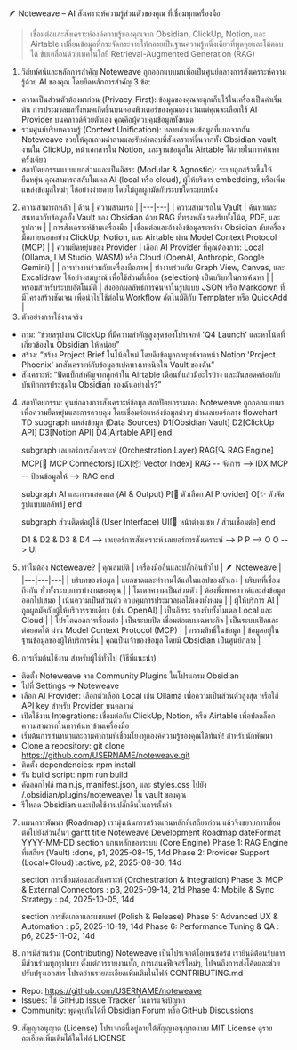 🪶 Noteweave – AI สังเคราะห์ความรู้ส่วนตัวของคุณ ที่เชื่อมทุกเครื่องมือ




> เชื่อมต่อและสังเคราะห์องค์ความรู้ของคุณจาก Obsidian, ClickUp, Notion, และ Airtable เปลี่ยนข้อมูลที่กระจัดกระจายให้กลายเป็นฐานความรู้หนึ่งเดียวที่พูดคุยและโต้ตอบได้ ขับเคลื่อนด้วยเทคโนโลยี Retrieval-Augmented Generation (RAG)
> 
1. วิสัยทัศน์และหลักการสำคัญ
Noteweave ถูกออกแบบมาเพื่อเป็นศูนย์กลางการสังเคราะห์ความรู้ด้วย AI ของคุณ โดยยึดหลักการสำคัญ 3 ข้อ:
 * ความเป็นส่วนตัวต้องมาก่อน (Privacy-First): ข้อมูลของคุณจะถูกเก็บไว้ในเครื่องเป็นค่าเริ่มต้น การประมวลผลทั้งหมดเกิดขึ้นบนคอมพิวเตอร์ของคุณเอง เว้นแต่คุณจะเลือกใช้ AI Provider บนคลาวด์ด้วยตัวเอง คุณคือผู้ควบคุมข้อมูลทั้งหมด
 * รวมศูนย์บริบทความรู้ (Context Unification): ทลายกำแพงข้อมูลที่แยกจากกัน Noteweave ช่วยให้คุณถามคำถามและรับคำตอบที่สังเคราะห์ขึ้นจากทั้ง Obsidian vault, งานใน ClickUp, หน้าเอกสารใน Notion, และฐานข้อมูลใน Airtable ได้ภายในการค้นหาครั้งเดียว
 * สถาปัตยกรรมแบบแยกส่วนและเป็นอิสระ (Modular & Agnostic): ระบบถูกสร้างขึ้นให้ยืดหยุ่น คุณสามารถสลับโมเดล AI (local หรือ cloud), ผู้ให้บริการ embedding, หรือเพิ่มแหล่งข้อมูลใหม่ๆ ได้อย่างง่ายดาย โดยไม่ถูกผูกมัดกับระบบใดระบบหนึ่ง
2. ความสามารถหลัก
| ด้าน | ความสามารถ |
|---|---|
| ความสามารถใน Vault | ค้นหาและสนทนากับข้อมูลทั้ง Vault ของ Obsidian ด้วย RAG ที่ทรงพลัง รองรับทั้งโน้ต, PDF, และรูปภาพ |
| การสังเคราะห์ข้ามเครื่องมือ | เชื่อมต่อและอ้างอิงข้อมูลระหว่าง Obsidian กับเครื่องมือภายนอกอย่าง ClickUp, Notion, และ Airtable ผ่าน Model Context Protocol (MCP) |
| ความยืดหยุ่นของ Provider | เลือก AI Provider ที่คุณต้องการ: Local (Ollama, LM Studio, WASM) หรือ Cloud (OpenAI, Anthropic, Google Gemini) |
| การทำงานร่วมกับเครื่องมือภาพ | ทำงานร่วมกับ Graph View, Canvas, และ Excalidraw ได้อย่างสมบูรณ์ เพื่อใช้ส่วนที่เลือก (selection) เป็นบริบทในการค้นหา |
| พร้อมสำหรับระบบอัตโนมัติ | ส่งออกผลลัพธ์การค้นหาในรูปแบบ JSON หรือ Markdown ที่มีโครงสร้างชัดเจน เพื่อนำไปใช้ต่อใน Workflow อัตโนมัติกับ Templater หรือ QuickAdd |
3. ตัวอย่างการใช้งานจริง
 * ถาม: “ช่วยสรุปงาน ClickUp ที่มีความสำคัญสูงสุดของโปรเจกต์ 'Q4 Launch' และหาโน้ตที่เกี่ยวข้องใน Obsidian ให้หน่อย”
 * สร้าง: “สร้าง Project Brief ในโน้ตใหม่ โดยดึงข้อมูลกลยุทธ์จากหน้า Notion 'Project Phoenix' มาสังเคราะห์กับข้อมูลสเปคทางเทคนิคใน Vault ของฉัน”
 * สังเคราะห์: “ฟีดแบ็กสำคัญจากลูกค้าใน Airtable เดือนที่แล้วมีอะไรบ้าง และมันสอดคล้องกับบันทึกการประชุมใน Obsidian ของฉันอย่างไร?”
4. สถาปัตยกรรม: ศูนย์กลางการสังเคราะห์ข้อมูล
สถาปัตยกรรมของ Noteweave ถูกออกแบบมาเพื่อความยืดหยุ่นและการควบคุม โดยเชื่อมต่อแหล่งข้อมูลต่างๆ ผ่านเลเยอร์กลาง
flowchart TD
    subgraph แหล่งข้อมูล (Data Sources)
        D1[Obsidian Vault]
        D2[ClickUp API]
        D3[Notion API]
        D4[Airtable API]
    end

    subgraph เลเยอร์การสังเคราะห์ (Orchestration Layer)
        RAG[🔍 RAG Engine]
        MCP[🧩 MCP Connectors]
        IDX[📦 Vector Index]
        RAG -- จัดการ --> IDX
        MCP -- ป้อนข้อมูลให้ --> RAG
    end

    subgraph AI และการแสดงผล (AI & Output)
        P[🤖 ตัวเลือก AI Provider]
        O[✨ ตัวจัดรูปแบบผลลัพธ์]
    end

    subgraph ส่วนติดต่อผู้ใช้ (User Interface)
        UI[💬 หน้าต่างแชท / ส่วนเชื่อมต่อ]
    end

    D1 & D2 & D3 & D4 --> เลเยอร์การสังเคราะห์
    เลเยอร์การสังเคราะห์ --> P
    P --> O
    O --> UI

5. ทำไมต้อง Noteweave?
| คุณสมบัติ | เครื่องมืออื่นและปลั๊กอินทั่วไป | 🪶 Noteweave |
|---|---|---|
| บริบทของข้อมูล | แยกขาดและทำงานได้แค่ในแอปของตัวเอง | บริบทที่เชื่อมถึงกัน ทั่วทั้งระบบการทำงานของคุณ |
| โมเดลความเป็นส่วนตัว | ต้องพึ่งพาคลาวด์และส่งข้อมูลออกไปเสมอ | เน้นความเป็นส่วนตัว ควบคุมการประมวลผลได้เองทั้งหมด |
| ผู้ให้บริการ AI | ถูกผูกมัดกับผู้ให้บริการรายเดียว (เช่น OpenAI) | เป็นอิสระ รองรับทั้งโมเดล Local และ Cloud |
| โปรโตคอลการเชื่อมต่อ | เป็นระบบปิด เชื่อมต่อแบบเฉพาะกิจ | เป็นระบบเปิดและต่อยอดได้ ผ่าน Model Context Protocol (MCP) |
| กรรมสิทธิ์ในข้อมูล | ข้อมูลอยู่ในฐานข้อมูลของผู้ให้บริการอื่น | คุณเป็นเจ้าของข้อมูล โดยมี Obsidian เป็นศูนย์กลาง |
6. การเริ่มต้นใช้งาน
สำหรับผู้ใช้ทั่วไป (วิธีที่แนะนำ)
 * ติดตั้ง Noteweave จาก Community Plugins ในโปรแกรม Obsidian
 * ไปที่ Settings → Noteweave
 * เลือก AI Provider: เลือกตัวเลือก Local เช่น Ollama เพื่อความเป็นส่วนตัวสูงสุด หรือใส่ API key สำหรับ Provider บนคลาวด์
 * เปิดใช้งาน Integrations: เชื่อมต่อกับ ClickUp, Notion, หรือ Airtable เพื่อปลดล็อกความสามารถในการค้นหาข้ามเครื่องมือ
 * เริ่มต้นการสนทนาและถามคำถามที่เชื่อมโยงทุกองค์ความรู้ของคุณได้ทันที!
สำหรับนักพัฒนา
 * Clone a repository: git clone https://github.com/USERNAME/noteweave.git
 * ติดตั้ง dependencies: npm install
 * รัน build script: npm run build
 * คัดลอกไฟล์ main.js, manifest.json, และ styles.css ไปยัง /.obsidian/plugins/noteweave/ ใน vault ของคุณ
 * รีโหลด Obsidian และเปิดใช้งานปลั๊กอินในการตั้งค่า
7. แผนการพัฒนา (Roadmap)
เรามุ่งเน้นการสร้างแกนหลักที่เสถียรก่อน แล้วจึงขยายการเชื่อมต่อไปยังส่วนอื่นๆ
gantt
    title Noteweave Development Roadmap
    dateFormat  YYYY-MM-DD
    section แกนหลักของระบบ (Core Engine)
    Phase 1: RAG Engine ที่เสถียร (Vault)  :done,    p1, 2025-08-15, 14d
    Phase 2: Provider Support (Local+Cloud) :active,  p2, 2025-08-30, 14d

    section การเชื่อมต่อและสังเคราะห์ (Orchestration & Integration)
    Phase 3: MCP & External Connectors      :         p3, 2025-09-14, 21d
    Phase 4: Mobile & Sync Strategy         :         p4, 2025-10-05, 14d

    section การขัดเกลาและเผยแพร่ (Polish & Release)
    Phase 5: Advanced UX & Automation       :         p5, 2025-10-19, 14d
    Phase 6: Performance Tuning & QA        :         p6, 2025-11-02, 14d

8. การมีส่วนร่วม (Contributing)
Noteweave เป็นโปรเจกต์โอเพนซอร์ส เรายินดีต้อนรับการมีส่วนร่วมทุกรูปแบบ ตั้งแต่การรายงานบั๊ก, การเสนอฟีเจอร์ใหม่ๆ, ไปจนถึงการส่งโค้ดและช่วยปรับปรุงเอกสาร โปรดอ่านรายละเอียดเพิ่มเติมในไฟล์ CONTRIBUTING.md
 * Repo: https://github.com/USERNAME/noteweave
 * Issues: ใช้ GitHub Issue Tracker ในการแจ้งปัญหา
 * Community: พูดคุยกันได้ที่ Obsidian Forum หรือ GitHub Discussions
9. สัญญาอนุญาต (License)
โปรเจกต์นี้อยู่ภายใต้สัญญาอนุญาตแบบ MIT License ดูรายละเอียดเพิ่มเติมได้ในไฟล์ LICENSE
